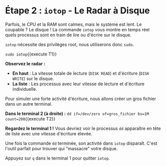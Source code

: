 # Étape 2 : `iotop` - Le Radar à Disque

Parfois, le CPU et la RAM sont calmes, mais le système est lent. Le coupable ? Le disque ! La commande `iotop` vous montre en temps réel quels processus sont en train de lire ou d'écrire sur le disque.

`iotop` nécessite des privilèges root, nous utiliserons donc `sudo`.

`sudo iotop`{{execute T1}}

**Observez le radar :**
-   **En haut** : La vitesse totale de lecture (`DISK READ`) et d'écriture (`DISK WRITE`) sur le disque.
-   **La liste** : Les processus avec leur vitesse de lecture et d'écriture individuelle.

Pour simuler une forte activité d'écriture, nous allons créer un gros fichier dans un autre terminal.

**Dans le terminal 2 (à droite) :**
`dd if=/dev/zero of=gros_fichier bs=1M count=200`{{execute T2}}

**Regardez le terminal 1 !** Vous devriez voir le processus `dd` apparaître en tête de liste avec une vitesse d'écriture élevée.

Une fois la commande `dd` terminée, son activité dans `iotop` disparaît. C'est l'outil parfait pour trouver qui "massacre" votre disque.

Appuyez sur `q` dans le terminal 1 pour quitter `iotop`.